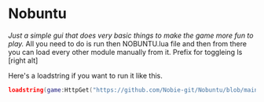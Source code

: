 # Nobuntu

*Just a simple gui that does very basic things to make the game more fun to play.*
All you need to do is run then NOBUNTU.lua file and then from there you can load every other module manually from it.
Prefix for toggleing ls [right alt]


Here's a loadstring if you want to run it like this.
```lua
loadstring(game:HttpGet("https://github.com/Nobie-git/Nobuntu/blob/main/NOBUNTU.lua", true))()
```
